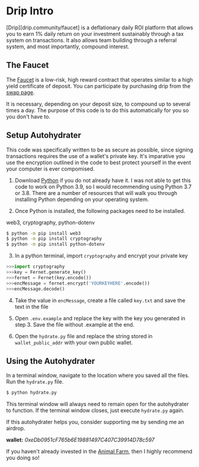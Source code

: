 # Drip Intro

[Drip][drip.community/faucet] is a deflationary daily ROI platform that allows
you to earn 1% daily return on your investment sustainably through a tax system
on transactions. It also allows team building through a referral system, and most
importantly, compound interest. 


## The Faucet

The [Faucet](drip.community/faucet) is a low-risk, high reward contract that operates similar to a high yield 
certificate of deposit. You can participate by purchasing drip from the [swap page](drip.community/fountain).

It is necessary, depending on your deposit size, to compound up to several times a day. The purpose of this code
is to do this automatically for you so you don't have to. 

## Setup Autohydrater

This code was specifically written to be as secure as possible, since signing transactions requires the use of
a wallet's private key. It's imparative you use the encryption outlined in the code to best protect yourself
in the event your computer is ever compomised. 

1. Download [Python](https://www.python.org/downloads/) if you do not already have it. I was not able to get this code
to work on Python 3.9, so I would recommending using Python 3.7 or 3.8. There are a number of resources that will walk 
you through installing Python depending on your operating system.

2. Once Python is installed, the following packages need to be installed.

web3, cryptography, python-dotenv
 
```bash
$ python -m pip install web3
$ python -m pip install cryptography
$ python -m pip install python-dotenv
```

3. In a python terminal, import `cryptography` and encrypt your private key

```py
>>>import cryptography
>>>key = Fernet.generate_key()
>>>fernet = Fernet(key.encode())
>>>encMessage = fernet.encrypt('YOURKEYHERE'.encode())
>>>encMessage.decode()
```

4. Take the value in `encMessage`, create a file called `key.txt` and save the text in the file 

5. Open `.env.example` and replace the key with the key you generated in step 3. Save the file without .example at the end. 

6. Open the `hydrate.py` file and replace the string stored in `wallet_public_addr` with your own public wallet.

## Using the Autohydrater

In a terminal window, navigate to the location where you saved all the files. Run the `hydrate.py` file.

```bash
$ python hydrate.py
```

This terminal window will always need to remain open for the autohydrater to function. If the terminal window closes, just execute
`hydrate.py` again.

If this autohydrater helps you, consider supporting me by sending me an airdrop. 

**wallet:** *0xeDb0951cF765b6E19881497C407C39914D78c597*

If you haven't already invested in the [Animal Farm](https://theanimalfarm/referrals/0xeDb0951cF765b6E19881497C407C39914D78c597), then I highly recommend you doing so!